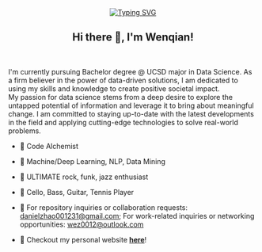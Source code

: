 <div align="center">
<a href="https://git.io/typing-svg"><img src="https://readme-typing-svg.demolab.com?font=Lobster&size=36&duration=1500&pause=300&color=D67F27&center=true&vCenter=true&multiline=true&width=500&height=120&lines=Humanmade+Data+Scientist;Passionate%2C+data-driven%2C+innovative" alt="Typing SVG" /></a>
 </div>

<h2 align="center">Hi there 👋, I'm Wenqian!</h2>
</br>
<p align="left">
I'm currently pursuing Bachelor degree @ UCSD major in Data Science. As a firm believer in the power of data-driven solutions, I am dedicated to using my skills and knowledge to create positive societal impact. </br>
My passion for data science stems from a deep desire to explore the untapped potential of information and leverage it to bring about meaningful change. I am committed to staying up-to-date with the latest developments in the field and applying cutting-edge technologies to solve real-world problems.

</p>

- 🧪 Code Alchemist
- 📖 Machine/Deep Learning, NLP, Data Mining
- 🎸 ULTIMATE rock, funk, jazz enthusiast
- 👀 Cello, Bass, Guitar, Tennis Player
- 📮 For repository inquiries or collaboration requests: danielzhao001231@gmail.com; For work-related inquiries or networking opportunities: wez0012@outlook.com

- 📜 Checkout my personal website <strong><a href="https://wenqian-datasi.vercel.app">here</a></strong>!
<!---
wenqian-zhao/wenqian-zhao is a ✨ special ✨ repository because its `README.md` (this file) appears on your GitHub profile.
You can click the Preview link to take a look at your changes.
--->
